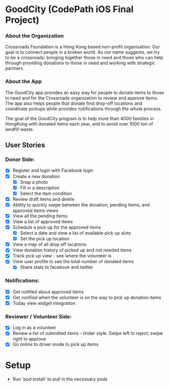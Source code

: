 # GoodCity (CodePath iOS Final Project)

### About the Organization
Crossroads Foundation is a Hong Kong based non-profit organisation. Our goal is to connect people in a broken world. As our name suggests, we try to be a crossroads: bringing together those in need and those who can help through providing donations to those in need and working with strategic partners. 

### About the App
The GoodCity app provides an easy way for people to donate items to those in need and for the Crossroads organization to review and approve items. The app also helps people that donate find drop-off locations and coordinate pickups while provides notifications through the whole process. 

The goal of the GoodCity program is to help more than 4000 families in HongKong with donated items each year, and to avoid over 1000 ton of landfill waste. 

## User Stories
### Donor Side:
* [x] Register and login with Facebook login
* [x] Create a new donation
  * [x] Snap a photo
  * [x] Fill in a description
  * [x] Select the item condition
* [x] Review draft items and delete
* [x] Ability to quickly swipe between the donation, pending items, and approved items views
* [x] View all the pending items
* [x] View a list of approved items
* [x] Schedule a pick up for the approved items
  * [x] Select a date and view a list of available pick up slots
  * [x] Set the pick up location
* [x] View a map of all drop off locations
* [x] View donation history of picked up and not needed items
* [x] Track pick up view - see where the volunteer is 
* [x] View user profile to see the total number of donated items
  * [x] Share stats to facebook and twitter

### Notifications:
* [x] Get notified about approved items
* [x] Get norified when the volunteer is on the way to pick up donation items
* [x] Today view widget integration

### Reviewer / Volunteer Side:
* [x] Log in as a volunteer
* [x] Review a list of submitted items - tinder style. Swipe left to reject; swipe right to approve
* [x] Go online to driver mode to pick up items

# Setup
- Run 'pod install' to pull in the necessary pods
